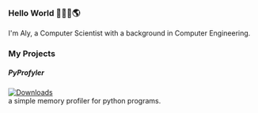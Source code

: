 ### Hello World 🙋🏻‍♂️🌎
I'm Aly, a Computer Scientist with a background in Computer Engineering.

### My Projects
##### PyProfyler
[![Downloads](https://pepy.tech/badge/pyprofyler)](https://pepy.tech/project/pyprofyler)  
a simple memory profiler for python programs.



<!--
**AlyShmahell/AlyShmahell** is a ✨ _special_ ✨ repository because its `README.md` (this file) appears on your GitHub profile.

Here are some ideas to get you started:

- 🔭 I’m currently working on ...
- 🌱 I’m currently learning ...
- 👯 I’m looking to collaborate on ...
- 🤔 I’m looking for help with ...
- 💬 Ask me about ...
- 📫 How to reach me: ...
- 😄 Pronouns: ...
- ⚡ Fun fact: ...
-->

